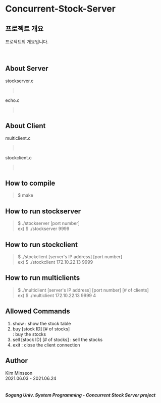 # Concurrent-Stock-Server

## 프로젝트 개요
프로젝트의 개요입니다. <br>
<br>
<br>

## About Server
stockserver.c <br>
><br>
echo.c <br>
><br>

## About Client
multiclient.c <br>
><br>
stockclient.c <br>
><br>

## How to compile
> $ make

## How to run stockserver
> $ ./stockserver [port number] <br>
> ex) $ ./stockserver 9999

## How to run stockclient
> $ ./stockclient [server's IP address] [port number] <br>
> ex) $ ./stockclient 172.10.22.13 9999 

## How to run multiclients
> $ ./multiclient [server's IP address] [port number] [# of clients] <br>
> ex) $ ./multiclient 172.10.22.13 9999 4

## Allowed Commands
1. show
   : show the stock table
2. buy [stock ID] [# of stocks] <br>
   : buy the stocks
3. sell [stock ID] [# of stocks]
   : sell the stocks
5. exit
   : close the client connection

## Author
Kim Minseon <br>
2021.06.03 - 2021.06.24 <br>
<br>
##### Sogang Univ. System Programming - Concurrent Stock Server project

